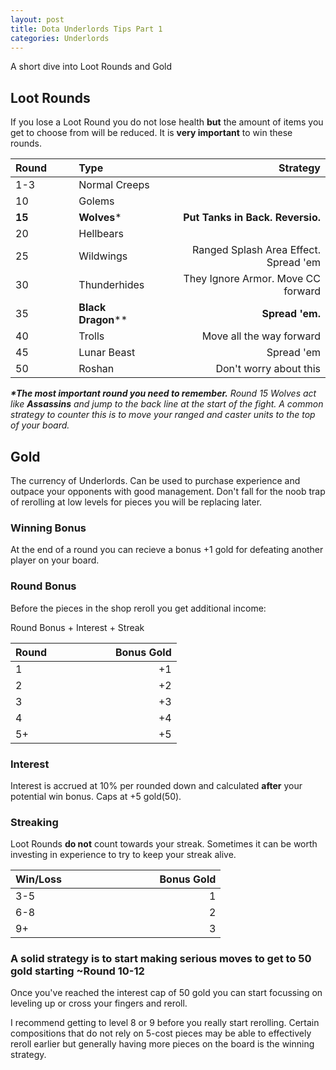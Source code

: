 ```yaml
---
layout: post
title: Dota Underlords Tips Part 1
categories: Underlords
---
```


A short dive into Loot Rounds and Gold


## Loot Rounds

If you lose a Loot Round you do not lose health **but** the amount of items you get to choose from will be reduced. It is **very important** to win these rounds.

| Round⠀⠀⠀         |Type⠀⠀⠀  | ⠀⠀⠀⠀⠀⠀⠀⠀⠀⠀⠀⠀Strategy |
| ------------- |:---------------------|----------------------:|
| 1-3           | Normal Creeps         |
| 10            | Golems                |
| **15**        | **Wolves***           | **Put Tanks in Back. Reversio.**
| 20            | Hellbears             |
| 25            | Wildwings             | Ranged Splash Area Effect. Spread 'em
| 30            | Thunderhides          | They Ignore Armor. Move CC forward
| 35            | **Black Dragon****    | **Spread 'em.**
| 40            | Trolls                | Move all the way forward
| 45            | Lunar Beast           | Spread 'em
| 50            | Roshan                | Don't worry about this

***\*The most important round you need to remember.** Round 15 Wolves act like **Assassins** and jump to the back line at the start of the fight. A common strategy to counter this is to move your ranged and caster units to the top of your board.*



## Gold

The currency of Underlords. Can be used to purchase experience and outpace your opponents with good management. Don't fall for the noob trap of rerolling at low levels for pieces you will be replacing later.

### Winning Bonus
At the end of a round you can recieve a bonus +1 gold for defeating another player on your board.

### Round Bonus

Before the pieces in the shop reroll you get additional income:

Round Bonus + Interest + Streak

| Round         | ⠀⠀⠀⠀⠀⠀⠀⠀Bonus Gold  |
| ------------- |-----:|
| 1             | +1     |
| 2             | +2     |
| 3             | +3     |
| 4             | +4     |
| 5+            | +5     |

### Interest

Interest is accrued at 10% per rounded down and calculated **after** your potential win bonus. Caps at +5 gold(50).

### Streaking

Loot Rounds **do not** count towards your streak. Sometimes it can be worth investing in experience to try to keep your streak alive.

| Win/Loss⠀⠀⠀⠀      | ⠀⠀⠀⠀⠀⠀⠀⠀Bonus Gold |
| ------------- |-----:|
| 3-5           | 1     |
| 6-8           | 2     |
| 9+            | 3     |


### A solid strategy is to start making serious moves to get to 50 gold starting ~Round 10-12

Once you've reached the interest cap of 50 gold you can start focussing on leveling up or cross your fingers and reroll.

I recommend getting to level 8 or 9 before you really start rerolling. Certain compositions that do not rely on 5-cost pieces may be able to effectively reroll earlier but generally having more pieces on the board is the winning strategy.